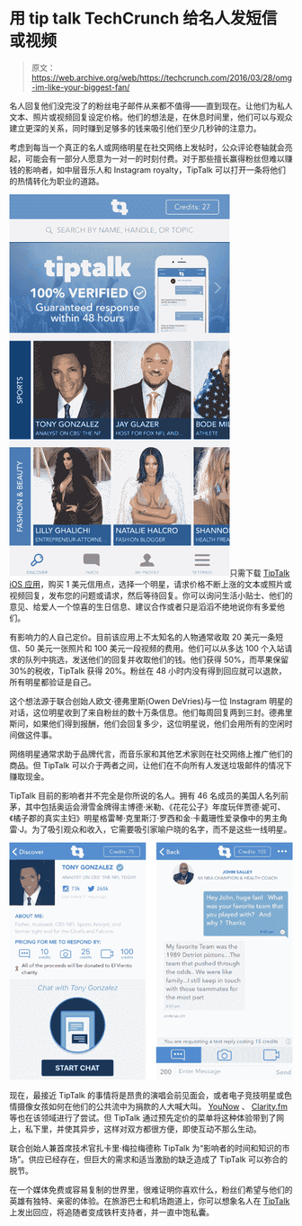 # 用 tip talk TechCrunch 给名人发短信或视频

> 原文：<https://web.archive.org/web/https://techcrunch.com/2016/03/28/omg-im-like-your-biggest-fan/>

名人回复他们没完没了的粉丝电子邮件从来都不值得——直到现在。让他们为私人文本、照片或视频回复设定价格。他们的想法是，在休息时间里，他们可以与观众建立更深的关系，同时赚到足够多的钱来吸引他们至少几秒钟的注意力。

考虑到每当一个真正的名人或网络明星在社交网络上发帖时，公众评论卷轴就会亮起，可能会有一部分人愿意为一对一的时刻付费。对于那些擅长赢得粉丝但难以赚钱的影响者，如中层音乐人和 Instagram royalty，TipTalk 可以打开一条将他们的热情转化为职业的道路。

![TipTalk Discover](img/20a8f8bd7bb6eb5d7f4eb9215432a71b.png)只需下载 [TipTalk iOS 应用](https://web.archive.org/web/20221207083030/https://itunes.apple.com/us/app/tiptalk/id1062079647?mt=8)，购买 1 美元信用点，选择一个明星，请求价格不断上涨的文本或照片或视频回复，发布您的问题或请求，然后等待回复。你可以询问生活小贴士、他们的意见、给爱人一个惊喜的生日信息、建议合作或者只是滔滔不绝地说你有多爱他们。

有影响力的人自己定价。目前该应用上不太知名的人物通常收取 20 美元一条短信、50 美元一张照片和 100 美元一段视频的费用。他们可以从多达 100 个入站请求的队列中挑选，发送他们的回复并收取他们的钱。他们获得 50%，而苹果保留 30%的税收，TipTalk 获得 20%。粉丝在 48 小时内没有得到回应就可以退款，所有明星都验证是自己。

这个想法源于联合创始人欧文·德弗里斯(Owen DeVries)与一位 Instagram 明星的对话，这位明星收到了来自粉丝的数十万条信息。他们每周回复两到三封。德弗里斯问，如果他们得到报酬，他们会回复多少，这位明星说，他们会用所有的空闲时间做这件事。

网络明星通常求助于品牌代言，而音乐家和其他艺术家则在社交网络上推广他们的商品。但 TipTalk 可以介于两者之间，让他们在不向所有人发送垃圾邮件的情况下赚取现金。

TipTalk 目前的影响者并不完全是你所说的名人。拥有 46 名成员的美国人名列前茅，其中包括奥运会滑雪金牌得主博德·米勒、《花花公子》年度玩伴贾德·妮可、《橘子郡的真实主妇》明星格雷琴·克里斯汀·罗西和金·卡戴珊性爱录像中的男主角雷·J。为了吸引观众和收入，它需要吸引家喻户晓的名字，而不是这些一线明星。

![TipTalk Screenshots](img/ec708814dffa396e512ad2c0d3511dc7.png)

现在，最接近 TipTalk 的事情将是昂贵的演唱会前见面会，或者电子竞技明星或色情摄像女孩如何在他们的公共流中为捐款的人大喊大叫。 [YouNow](https://web.archive.org/web/20221207083030/https://www.younow.com/) 、 [Clarity.fm](https://web.archive.org/web/20221207083030/https://clarity.fm/) 等也在该领域进行了尝试。但 TipTalk 通过预先定价的菜单将这种体验带到了网上，私下里，并使其异步，这样对双方都很方便，即使互动不那么生动。

联合创始人兼首席技术官扎卡里·梅拉梅德称 TipTalk 为“影响者的时间和知识的市场”。供应已经存在，但巨大的需求和适当激励的缺乏造成了 TipTalk 可以弥合的脱节。

在一个媒体免费或容易复制的世界里，很难证明你喜欢什么，粉丝们希望与他们的英雄有独特、亲密的体验。在旅游巴士和机场跑道上，你可以想象名人在 [TipTalk](https://web.archive.org/web/20221207083030/http://www.tiptalkapp.com/) 上发出回应，将追随者变成铁杆支持者，并一直中饱私囊。